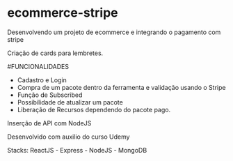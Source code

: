 # ecommerce-stripe
Desenvolvendo um projeto de ecommerce e integrando o pagamento com stripe

Criação de cards para lembretes.

#FUNCIONALIDADES
- Cadastro e Login
- Compra de um pacote dentro da ferramenta e validação usando o Stripe
- Função de Subscribed
- Possibilidade de atualizar um pacote
- Liberação de Recursos dependendo do pacote pago.

Inserção de API com NodeJS

Desenvolvido com auxilio do curso Udemy

Stacks: ReactJS - Express - NodeJS - MongoDB
